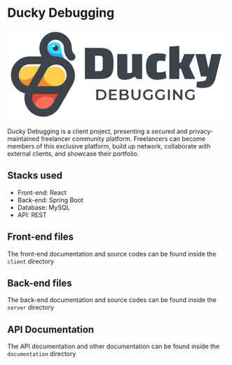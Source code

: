 # Ducky Debugging

![Ducky Debugging](client/src/frontendsite/components/assets/logo.png "Ducky Debugging")

Ducky Debugging is a client project, presenting a secured and privacy-maintained freelancer community platform. Freelancers can become members of this exclusive platform, build up network, collaborate with external clients, and showcase their portfolio.

## Stacks used
- Front-end: React
- Back-end: Spring Boot
- Database: MySQL
- API: REST

## Front-end files
The front-end  documentation and source codes can be found inside the `client` directory

## Back-end files
The back-end  documentation and source codes can be found inside the `server` directory

## API Documentation
The API  documentation and other documentation can be found inside the `documentation` directory

